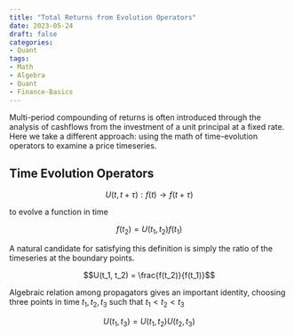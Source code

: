 ```yaml
---
title: "Total Returns from Evolution Operators"
date: 2023-05-24
draft: false
categories:
- Quant
tags:
- Math
- Algebra
- Quant
- Finance-Basics
---
```


Multi-period compounding of returns is often introduced through the analysis of cashflows from the investment of a unit
principal at a fixed rate. Here we take a different approach: using the math of time-evolution operators to examine a 
price timeseries.


## Time Evolution Operators

$$U(t, t + \tau): f(t) \to f(t + \tau)$$

to evolve a function in time

$$f(t_2) = U(t_1, t_2) f(t_1)$$

A natural candidate for satisfying this definition is simply the ratio of the timeseries at the boundary points. 

$$U(t_1, t_2) = \frac{f(t_2)}{f(t_1)}$$

Algebraic relation among propagators gives an important identity, choosing three points in time $t_1, t_2, t_3$ such that $t_1 < t_2 < t_3$

$$U(t_1, t_3) = U(t_1, t_2) U(t_2, t_3)$$
